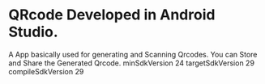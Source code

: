 # QRcode Developed in Android Studio.
A App basically used for generating and Scanning Qrcodes.
You can Store and Share the Generated Qrcode.
minSdkVersion 24
targetSdkVersion 29
compileSdkVersion 29
